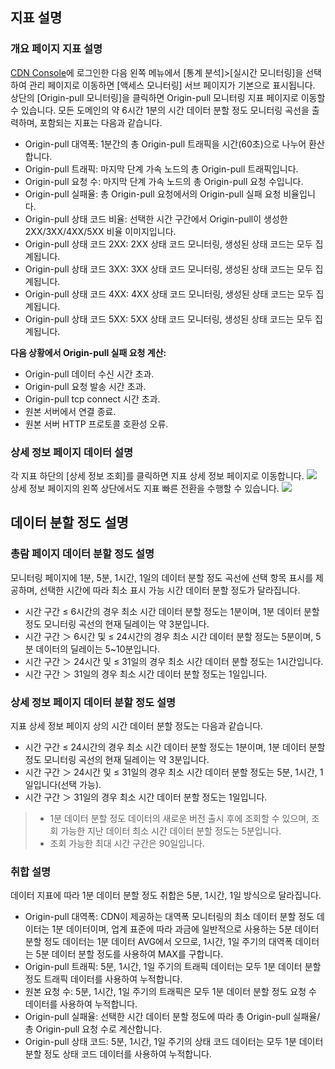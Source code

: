 ## 지표 설명
### 개요 페이지 지표 설명
[CDN Console](https://console.cloud.tencent.com/cdn)에 로그인한 다음 왼쪽 메뉴에서 [통계 분석]>[실시간 모니터링]을 선택하여 관리 페이지로 이동하면 [액세스 모니터링] 서브 페이지가 기본으로 표시됩니다. 상단의 [Origin-pull 모니터링]을 클릭하면 Origin-pull 모니터링 지표 페이지로 이동할 수 있습니다. 모든 도메인의 약 6시간 1분의 시간 데이터 분할 정도 모니터링 곡선을 출력하며, 포함되는 지표는 다음과 같습니다.
+ Origin-pull 대역폭: 1분간의 총 Origin-pull 트래픽을 시간(60초)으로 나누어 환산합니다.
+ Origin-pull 트래픽: 마지막 단계 가속 노드의 총 Origin-pull 트래픽입니다.
+ Origin-pull 요청 수: 마지막 단계 가속 노드의 총 Origin-pull 요청 수입니다.
+ Origin-pull 실패율: 총 Origin-pull 요청에서의 Origin-pull 실패 요청 비율입니다.
+ Origin-pull 상태 코드 비율: 선택한 시간 구간에서 Origin-pull이 생성한 2XX/3XX/4XX/5XX 비율 이미지입니다.
+ Origin-pull 상태 코드 2XX: 2XX 상태 코드 모니터링, 생성된 상태 코드는 모두 집계됩니다.
+ Origin-pull 상태 코드 3XX: 3XX 상태 코드 모니터링, 생성된 상태 코드는 모두 집계됩니다.
+ Origin-pull 상태 코드 4XX: 4XX 상태 코드 모니터링, 생성된 상태 코드는 모두 집계됩니다.
+ Origin-pull 상태 코드 5XX: 5XX 상태 코드 모니터링, 생성된 상태 코드는 모두 집계됩니다.

**다음 상황에서 Origin-pull 실패 요청 계산:**
+ Origin-pull 데이터 수신 시간 초과.
+ Origin-pull 요청 발송 시간 초과.
+ Origin-pull tcp connect 시간 초과.
+ 원본 서버에서 연결 종료.
+ 원본 서버 HTTP 프로토콜 호환성 오류.

### 상세 정보 페이지 데이터 설명
각 지표 하단의 [상세 정보 조회]를 클릭하면 지표 상세 정보 페이지로 이동합니다.
![](https://main.qcloudimg.com/raw/f63c60b1e8d89db0302c9e102548fe70.png)
상세 정보 페이지의 왼쪽 상단에서도 지표 빠른 전환을 수행할 수 있습니다.
![](https://main.qcloudimg.com/raw/795eeb398f3f73663f5168f3b41612c4.png)

## 데이터 분할 정도 설명
### 총람 페이지 데이터 분할 정도 설명
모니터링 페이지에 1분, 5분, 1시간, 1일의 데이터 분할 정도 곡선에 선택 항목 표시를 제공하며, 선택한 시간에 따라 최소 표시 가능 시간 데이터 분할 정도가 달라집니다.
+ 시간 구간 ≤ 6시간의 경우 최소 시간 데이터 분할 정도는 1분이며, 1분 데이터 분할 정도 모니터링 곡선의 현재 딜레이는 약 3분입니다.
+ 시간 구간 ＞ 6시간 및 ≤ 24시간의 경우 최소 시간 데이터 분할 정도는 5분이며, 5분 데이터의 딜레이는 5~10분입니다.
+ 시간 구간 ＞ 24시간 및 ≤ 31일의 경우 최소 시간 데이터 분할 정도는 1시간입니다.
+ 시간 구간 ＞ 31일의 경우 최소 시간 데이터 분할 정도는 1일입니다.


### 상세 정보 페이지 데이터 분할 정도 설명
지표 상세 정보 페이지 상의 시간 데이터 분할 정도는 다음과 같습니다.
+ 시간 구간 ≤ 24시간의 경우 최소 시간 데이터 분할 정도는 1분이며, 1분 데이터 분할 정도 모니터링 곡선의 현재 딜레이는 약 3분입니다.
+ 시간 구간 ＞ 24시간 및 ≤ 31일의 경우 최소 시간 데이터 분할 정도는 5분, 1시간, 1일입니다(선택 가능).
+ 시간 구간 ＞ 31일의 경우 최소 시간 데이터 분할 정도는 1일입니다.

>
>- 1분 데이터 분할 정도 데이터의 새로운 버전 출시 후에 조회할 수 있으며, 조회 가능한 지난 데이터 최소 시간 데이터 분할 정도는 5분입니다.
>- 조회 가능한 최대 시간 구간은 90일입니다.

### 취합 설명
데이터 지표에 따라 1분 데이터 분할 정도 취합은 5분, 1시간, 1일 방식으로 달라집니다.
+ Origin-pull 대역폭: CDN이 제공하는 대역폭 모니터링의 최소 데이터 분할 정도 데이터는 1분 데이터이며, 업계 표준에 따라 과금에 일반적으로 사용하는 5분 데이터 분할 정도 데이터는 1분 데이터 AVG에서 오므로, 1시간, 1일 주기의 대역폭 데이터는 5분 데이터 분할 정도를 사용하여 MAX를 구합니다.
+ Origin-pull 트래픽: 5분, 1시간, 1일 주기의 트래픽 데이터는 모두 1분 데이터 분할 정도 트래픽 데이터를 사용하여 누적합니다.
+ 원본 요청 수: 5분, 1시간, 1일 주기의 트래픽은 모두 1분 데이터 분할 정도 요청 수 데이터를 사용하여 누적합니다.
+ Origin-pull 실패율: 선택한 시간 데이터 분할 정도에 따라 총 Origin-pull 실패율/총 Origin-pull 요청 수로 계산합니다.
+ Origin-pull 상태 코드: 5분, 1시간, 1일 주기의 상태 코드 데이터는 모두 1분 데이터 분할 정도 상태 코드 데이터를 사용하여 누적합니다.



